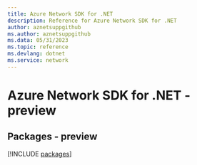 ```yaml
---
title: Azure Network SDK for .NET
description: Reference for Azure Network SDK for .NET
author: aznetsuppgithub
ms.author: aznetsuppgithub
ms.data: 05/31/2023
ms.topic: reference
ms.devlang: dotnet
ms.service: network
---
```

# Azure Network SDK for .NET - preview
## Packages - preview
[!INCLUDE [packages](network-index.md)]